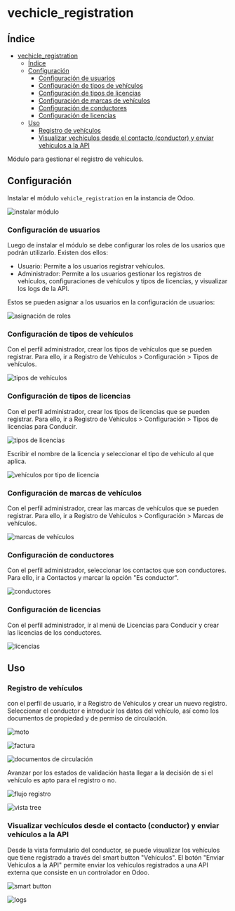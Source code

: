 # vechicle_registration

## Índice

- [vechicle_registration](#vechicle_registration)
  - [Índice](#índice)
  - [Configuración](#configuración)
    - [Configuración de usuarios](#configuración-de-usuarios)
    - [Configuración de tipos de vehículos](#configuración-de-tipos-de-vehículos)
    - [Configuración de tipos de licencias](#configuración-de-tipos-de-licencias)
    - [Configuración de marcas de vehículos](#configuración-de-marcas-de-vehículos)
    - [Configuración de conductores](#configuración-de-conductores)
    - [Configuración de licencias](#configuración-de-licencias)
  - [Uso](#uso)
    - [Registro de vehículos](#registro-de-vehículos)
    - [Visualizar vechículos desde el contacto (conductor) y enviar vehículos a la API](#visualizar-vechículos-desde-el-contacto-conductor-y-enviar-vehículos-a-la-api)

Módulo para gestionar el registro de vehículos.

## Configuración

Instalar el módulo `vehicle_registration` en la instancia de Odoo.

![instalar módulo](images/image_instalar_vehicle_register.png)

### Configuración de usuarios

Luego de instalar el módulo se debe configurar los roles de los usarios que podrán utilizarlo. Existen dos ellos:

- Usuario: Permite a los usuarios registrar vehículos.
- Administrador: Permite a los usuarios gestionar los registros de vehículos, configuraciones de vehículos y tipos de licencias, y visualizar los logs de la API.

Estos se pueden asignar a los usuarios en la configuración de usuarios:

![asignación de roles](/images/image_roles.png)

### Configuración de tipos de vehículos

Con el perfil administrador, crear los tipos de vehículos que se pueden registrar. Para ello, ir a Registro de Vehículos > Configuración > Tipos de vehículos.

![tipos de vehículos](/images/image_tipos_vehiculos.png)

### Configuración de tipos de licencias

Con el perfil administrador, crear los tipos de licencias que se pueden registrar. Para ello, ir a Registro de Vehículos > Configuración > Tipos de licencias para Conducir.

![tipos de licencias](images/image_tipos_licencias.png)

Escribir el nombre de la licencia y seleccionar el tipo de vehículo al que aplica.

![vehículos por tipo de licencia](images/image_tipos_licencias_2.png)

### Configuración de marcas de vehículos

Con el perfil administrador, crear las marcas de vehículos que se pueden registrar. Para ello, ir a Registro de Vehículos > Configuración > Marcas de vehículos.

![marcas de vehículos](images/image_marcas_vehiculos.png)

### Configuración de conductores

Con el perfil administrador, seleccionar los contactos que son conductores. Para ello, ir a Contactos y marcar la opción "Es conductor".

![conductores](images/image_conductores.png)

### Configuración de licencias

Con el perfil administrador, ir al menú de Licencias para Conducir y crear las licencias de los conductores.

![licencias](images/image_licencias.png)

## Uso

### Registro de vehículos

con el perfil de usuario, ir a Registro de Vehículos y crear un nuevo registro. Seleccionar el conductor e introducir los datos del vehículo, así como los documentos de propiedad y de permiso de circulación.

![moto](images/image_moto.png)

![factura](images/image_factura.png)

![documentos de circulación](images/image_circulación.png)

Avanzar por los estados de validación hasta llegar a la decisión de si el vehículo es apto para el registro o no.

![flujo registro](images/image_flujo_registro.png)

![vista tree](images/image_vista_tree.png)

### Visualizar vechículos desde el contacto (conductor) y enviar vehículos a la API

Desde la vista formulario del conductor, se puede visualizar los vehículos que tiene registrado a través del smart button "Vehículos". El botón "Enviar Vehículos a la API" permite enviar los vehículos registrados a una API externa que consiste en un controlador en Odoo.

![smart button](images/image_smart_button.png)

![logs](images/image_logs.png)
